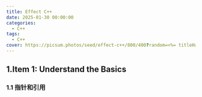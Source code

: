 ```yaml
---
title: Effect C++
date: 2025-01-30 00:00:00
categories:
  - C++
tags:
  - C++
cover: https://picsum.photos/seed/effect-c++/800/400?random=<%= titleHash('20250130-Effect_C++') %>
---
```


## 1.Item 1: Understand the Basics

### 1.1 指针和引用



